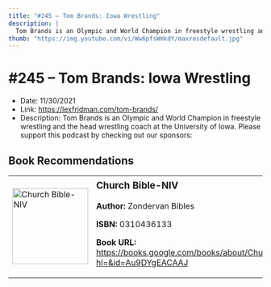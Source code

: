 ```yaml
---
title: "#245 – Tom Brands: Iowa Wrestling"
description: |
  Tom Brands is an Olympic and World Champion in freestyle wrestling and the head wrestling coach at the University of Iowa. Please support this podcast by checking out our sponsors:"
thumb: "https://img.youtube.com/vi/Ww6pfsWmkdY/maxresdefault.jpg"
---
```


# #245 – Tom Brands: Iowa Wrestling

  - Date: 11/30/2021
  - Link: https://lexfridman.com/tom-brands/
  - Description: Tom Brands is an Olympic and World Champion in freestyle wrestling and the head wrestling coach at the University of Iowa. Please support this podcast by checking out our sponsors:

## Book Recommendations

<table style="border: none;"><tr style="border: none;"><td style="border: none;"><img src="https://books.google.com/books/content?id=Au9DYgEACAAJ&printsec=frontcover&img=1&zoom=1&source=gbs_api" alt="Church Bible-NIV" width="150" style="vertical-align: top;"></td><td style="border: none; vertical-align: top;"><h3 style='margin-top: 5'>Church Bible-NIV</h3><p><strong>Author:</strong> Zondervan Bibles</p><p><strong>ISBN:</strong> 0310436133</p><p><strong>Book URL:</strong> <a href="https://books.google.com/books/about/Church_Bible_NIV.html?hl=&id=Au9DYgEACAAJ">https://books.google.com/books/about/Church_Bible_NIV.html?hl=&id=Au9DYgEACAAJ</a></p></td></tr></table>
